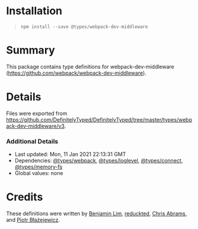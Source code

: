 # Installation
> `npm install --save @types/webpack-dev-middleware`

# Summary
This package contains type definitions for webpack-dev-middleware (https://github.com/webpack/webpack-dev-middleware).

# Details
Files were exported from https://github.com/DefinitelyTyped/DefinitelyTyped/tree/master/types/webpack-dev-middleware/v3.

### Additional Details
 * Last updated: Mon, 11 Jan 2021 22:13:31 GMT
 * Dependencies: [@types/webpack](https://npmjs.com/package/@types/webpack), [@types/loglevel](https://npmjs.com/package/@types/loglevel), [@types/connect](https://npmjs.com/package/@types/connect), [@types/memory-fs](https://npmjs.com/package/@types/memory-fs)
 * Global values: none

# Credits
These definitions were written by [Benjamin Lim](https://github.com/bumbleblym), [reduckted](https://github.com/reduckted), [Chris Abrams](https://github.com/chrisabrams), and [Piotr Błażejewicz](https://github.com/peterblazejewicz).
